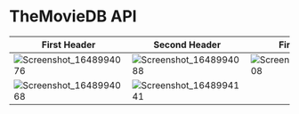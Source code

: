 # TheMovieDB API

| First Header  | Second Header | First Header  |
| ------------- | ------------- | ------------- |
| ![Screenshot_1648994076](https://user-images.githubusercontent.com/63847876/161431464-c6e88a59-8063-4835-b98e-996506ef154c.png)  |  ![Screenshot_1648994088](https://user-images.githubusercontent.com/63847876/161431466-31396456-4a48-42ab-9fd0-77aab01da6ce.png)  | ![Screenshot_1648994108](https://user-images.githubusercontent.com/63847876/161431467-2b753e01-69c4-4155-bbb8-49da6fdeb888.png)  
| ![Screenshot_1648994068](https://user-images.githubusercontent.com/63847876/161431462-afd307bc-6560-4ed2-affd-9027c3004f10.png)  | ![Screenshot_1648994141](https://user-images.githubusercontent.com/63847876/161431468-ebbed6ff-1242-4fc7-898b-8c21fdb6756d.png) 



